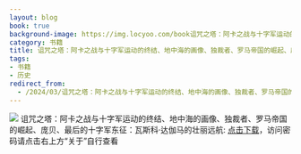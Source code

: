 ```yaml
---
layout: blog
book: true
background-image: https://img.locyoo.com/book诅咒之塔：阿卡之战与十字军运动的终结、地中海的画像、独裁者、罗马帝国的崛起、庞贝、最后的十字军东征：瓦斯科·达伽马的壮丽远航.jpg
category: 书籍
title: 诅咒之塔：阿卡之战与十字军运动的终结、地中海的画像、独裁者、罗马帝国的崛起、庞贝、最后的十字军东征：瓦斯科·达伽马的壮丽远航
tags:
- 书籍
- 历史
redirect_from:
  - /2024/03/诅咒之塔：阿卡之战与十字军运动的终结、地中海的画像、独裁者、罗马帝国的崛起、庞贝、最后的十字军东征：瓦斯科·达伽马的壮丽远航/
---
```

![](https://img.locyoo.com/book诅咒之塔：阿卡之战与十字军运动的终结、地中海的画像、独裁者、罗马帝国的崛起、庞贝、最后的十字军东征：瓦斯科·达伽马的壮丽远航.jpg)
诅咒之塔：阿卡之战与十字军运动的终结、地中海的画像、独裁者、罗马帝国的崛起、庞贝、最后的十字军东征：瓦斯科·达伽马的壮丽远航: <a name = "ref1" href="https://url18.ctfile.com/f/50983618-1334550757-6a74c7?p=3619">点击下载</a>，访问密码请点击右上方“关于”自行查看